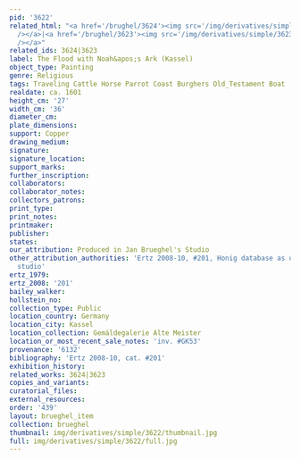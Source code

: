 ```yaml
---
pid: '3622'
related_html: "<a href='/brughel/3624'><img src='/img/derivatives/simple/3624/thumbnail.jpg'
  /></a>|<a href='/brughel/3623'><img src='/img/derivatives/simple/3623/thumbnail.jpg'
  /></a>"
related_ids: 3624|3623
label: The Flood with Noah&apos;s Ark (Kassel)
object_type: Painting
genre: Religious
tags: Traveling Cattle Horse Parrot Coast Burghers Old_Testament Boat
realdate: ca. 1601
height_cm: '27'
width_cm: '36'
diameter_cm: 
plate_dimensions: 
support: Copper
drawing_medium: 
signature: 
signature_location: 
support_marks: 
further_inscription: 
collaborators: 
collaborator_notes: 
collectors_patrons: 
print_type: 
print_notes: 
printmaker: 
publisher: 
states: 
our_attribution: Produced in Jan Brueghel's Studio
other_attribution_authorities: 'Ertz 2008-10, #201, Honig database as uncertain, possibly
  studio'
ertz_1979: 
ertz_2008: '201'
bailey_walker: 
hollstein_no: 
collection_type: Public
location_country: Germany
location_city: Kassel
location_collection: Gemäldegalerie Alte Meister
location_or_most_recent_sale_notes: 'inv. #GK53'
provenance: '6132'
bibliography: 'Ertz 2008-10, cat. #201'
exhibition_history: 
related_works: 3624|3623
copies_and_variants: 
curatorial_files: 
external_resources: 
order: '439'
layout: brueghel_item
collection: brueghel
thumbnail: img/derivatives/simple/3622/thumbnail.jpg
full: img/derivatives/simple/3622/full.jpg
---
```

